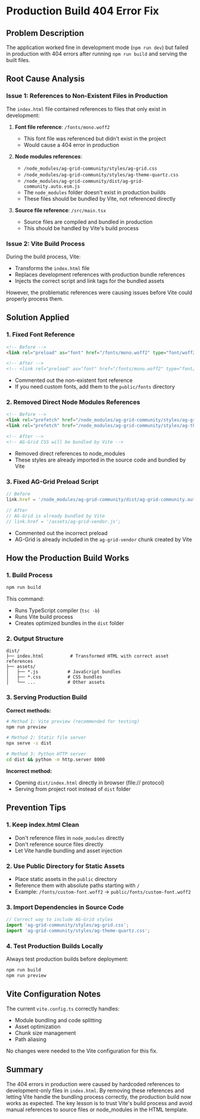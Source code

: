 # Production Build 404 Error Fix

## Problem Description
The application worked fine in development mode (`npm run dev`) but failed in production with 404 errors after running `npm run build` and serving the built files.

## Root Cause Analysis

### Issue 1: References to Non-Existent Files in Production
The `index.html` file contained references to files that only exist in development:

1. **Font file reference**: `/fonts/mono.woff2`
   - This font file was referenced but didn't exist in the project
   - Would cause a 404 error in production

2. **Node modules references**: 
   - `/node_modules/ag-grid-community/styles/ag-grid.css`
   - `/node_modules/ag-grid-community/styles/ag-theme-quartz.css`
   - `/node_modules/ag-grid-community/dist/ag-grid-community.auto.esm.js`
   - The `node_modules` folder doesn't exist in production builds
   - These files should be bundled by Vite, not referenced directly

3. **Source file reference**: `/src/main.tsx`
   - Source files are compiled and bundled in production
   - This should be handled by Vite's build process

### Issue 2: Vite Build Process
During the build process, Vite:
- Transforms the `index.html` file
- Replaces development references with production bundle references
- Injects the correct script and link tags for the bundled assets

However, the problematic references were causing issues before Vite could properly process them.

## Solution Applied

### 1. Fixed Font Reference
```html
<!-- Before -->
<link rel="preload" as="font" href="/fonts/mono.woff2" type="font/woff2" crossorigin />

<!-- After -->
<!-- <link rel="preload" as="font" href="/fonts/mono.woff2" type="font/woff2" crossorigin /> -->
```
- Commented out the non-existent font reference
- If you need custom fonts, add them to the `public/fonts` directory

### 2. Removed Direct Node Modules References
```html
<!-- Before -->
<link rel="prefetch" href="/node_modules/ag-grid-community/styles/ag-grid.css" />
<link rel="prefetch" href="/node_modules/ag-grid-community/styles/ag-theme-quartz.css" />

<!-- After -->
<!-- AG-Grid CSS will be bundled by Vite -->
```
- Removed direct references to node_modules
- These styles are already imported in the source code and bundled by Vite

### 3. Fixed AG-Grid Preload Script
```javascript
// Before
link.href = '/node_modules/ag-grid-community/dist/ag-grid-community.auto.esm.js';

// After
// AG-Grid is already bundled by Vite
// link.href = '/assets/ag-grid-vendor.js';
```
- Commented out the incorrect preload
- AG-Grid is already included in the `ag-grid-vendor` chunk created by Vite

## How the Production Build Works

### 1. Build Process
```bash
npm run build
```
This command:
- Runs TypeScript compiler (`tsc -b`)
- Runs Vite build process
- Creates optimized bundles in the `dist` folder

### 2. Output Structure
```
dist/
├── index.html          # Transformed HTML with correct asset references
├── assets/
│   ├── *.js           # JavaScript bundles
│   ├── *.css          # CSS bundles
│   └── ...            # Other assets
```

### 3. Serving Production Build
**Correct methods:**
```bash
# Method 1: Vite preview (recommended for testing)
npm run preview

# Method 2: Static file server
npx serve -s dist

# Method 3: Python HTTP server
cd dist && python -m http.server 8000
```

**Incorrect method:**
- Opening `dist/index.html` directly in browser (file:// protocol)
- Serving from project root instead of `dist` folder

## Prevention Tips

### 1. Keep index.html Clean
- Don't reference files in `node_modules` directly
- Don't reference source files directly
- Let Vite handle bundling and asset injection

### 2. Use Public Directory for Static Assets
- Place static assets in the `public` directory
- Reference them with absolute paths starting with `/`
- Example: `/fonts/custom-font.woff2` → `public/fonts/custom-font.woff2`

### 3. Import Dependencies in Source Code
```javascript
// Correct way to include AG-Grid styles
import 'ag-grid-community/styles/ag-grid.css';
import 'ag-grid-community/styles/ag-theme-quartz.css';
```

### 4. Test Production Builds Locally
Always test production builds before deployment:
```bash
npm run build
npm run preview
```

## Vite Configuration Notes

The current `vite.config.ts` correctly handles:
- Module bundling and code splitting
- Asset optimization
- Chunk size management
- Path aliasing

No changes were needed to the Vite configuration for this fix.

## Summary

The 404 errors in production were caused by hardcoded references to development-only files in `index.html`. By removing these references and letting Vite handle the bundling process correctly, the production build now works as expected. The key lesson is to trust Vite's build process and avoid manual references to source files or node_modules in the HTML template.